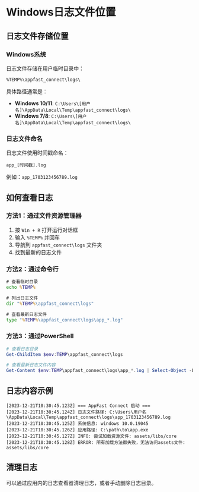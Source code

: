 # Windows日志文件位置

## 日志文件存储位置

### Windows系统
日志文件存储在用户临时目录中：
```
%TEMP%\appfast_connect\logs\
```

具体路径通常是：
- **Windows 10/11**: `C:\Users\[用户名]\AppData\Local\Temp\appfast_connect\logs\`
- **Windows 7/8**: `C:\Users\[用户名]\AppData\Local\Temp\appfast_connect\logs\`

### 日志文件命名
日志文件使用时间戳命名：
```
app_[时间戳].log
```

例如：`app_1703123456789.log`

## 如何查看日志

### 方法1：通过文件资源管理器
1. 按 `Win + R` 打开运行对话框
2. 输入 `%TEMP%` 并回车
3. 导航到 `appfast_connect\logs` 文件夹
4. 找到最新的日志文件

### 方法2：通过命令行
```cmd
# 查看临时目录
echo %TEMP%

# 列出日志文件
dir "%TEMP%\appfast_connect\logs"

# 查看最新日志文件
type "%TEMP%\appfast_connect\logs\app_*.log"
```

### 方法3：通过PowerShell
```powershell
# 查看日志目录
Get-ChildItem $env:TEMP\appfast_connect\logs

# 查看最新日志文件内容
Get-Content $env:TEMP\appfast_connect\logs\app_*.log | Select-Object -Last 50
```

## 日志内容示例
```
[2023-12-21T10:30:45.123Z] === AppFast Connect 启动 ===
[2023-12-21T10:30:45.124Z] 日志文件路径: C:\Users\用户名\AppData\Local\Temp\appfast_connect\logs\app_1703123456789.log
[2023-12-21T10:30:45.125Z] 系统信息: windows 10.0.19045
[2023-12-21T10:30:45.126Z] 应用路径: C:\path\to\app.exe
[2023-12-21T10:30:45.127Z] INFO: 尝试加载资源文件: assets/libs/core
[2023-12-21T10:30:45.128Z] ERROR: 所有加载方法都失败，无法访问assets文件: assets/libs/core
```

## 清理日志
可以通过应用内的日志查看器清理日志，或者手动删除日志目录。
